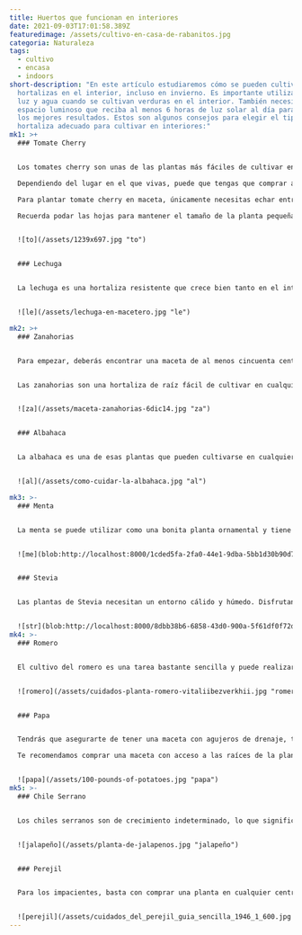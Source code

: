 ```yaml
---
title: Huertos que funcionan en interiores
date: 2021-09-03T17:01:58.389Z
featuredimage: /assets/cultivo-en-casa-de-rabanitos.jpg
categoria: Naturaleza
tags:
  - cultivo
  - encasa
  - indoors
short-description: "En este artículo estudiaremos cómo se pueden cultivar
  hortalizas en el interior, incluso en invierno. Es importante utilizar mucha
  luz y agua cuando se cultivan verduras en el interior. También necesitarás un
  espacio luminoso que reciba al menos 6 horas de luz solar al día para obtener
  los mejores resultados. Estos son algunos consejos para elegir el tipo de
  hortaliza adecuado para cultivar en interiores:"
mk1: >+
  ### Tomate Cherry


  Los tomates cherry son unas de las plantas más fáciles de cultivar en macetas, pero recuerda que necesitan mucha luz solar y calor. Empieza llenando el recipiente con tierra para macetas, y luego planta tu plántula de tomate o las plantas iniciales a una profundidad suficiente para que sus hojas apenas toquen la superficie de la tierra. Riégalas con regularidad para que no se sequen y mantenlas en un lugar soleado, tanto en el interior como en el exterior.

  Dependiendo del lugar en el que vivas, puede que tengas que comprar algunos suministros más para asegurarte de que la planta se mantiene sana. Una lámpara de cultivo suele ser suficiente si la temporada de cultivo no es lo suficientemente larga como para que reciban luz solar natural. 

  Para plantar tomate cherry en maceta, únicamente necesitas echar entre 3 y 5 tomates con suficiente espacio entre cada uno de ellos y verás como tendrás una plántula en unos días.

  Recuerda podar las hojas para mantener el tamaño de la planta pequeña, también puedes usar palillos de banderillas para darle la forma y altura que deseas.


  ![to](/assets/1239x697.jpg "to")


  ### Lechuga


  La lechuga es una hortaliza resistente que crece bien tanto en el interior como en el exterior, lo que la convierte en una candidata perfecta para el cultivo en macetas. Puedes plantar semillas de lechuga directamente en el suelo, pero si quieres cultivar lechuga en macetas primero, prueba este truco: llena tu maceta con tierra y espolvorea las semillas sobre la superficie. Riégalas bien y coloca la maceta donde reciba al menos seis horas de luz solar al día. En unos cinco días desde la siembra, deberías empezar a ver brotes verdes asomando por la tierra. También puedes utilizar el tallo de una lechuga sin hojas, atravesarla con palillos y ponerla en un recipiente con agua de manera que solo la raíz toque el agua. En unos días, verás hojas de lechuga creciendo del brote inicial


  ![le](/assets/lechuga-en-macetero.jpg "le")

mk2: >+
  ### Zanahorias


  Para empezar, deberás encontrar una maceta de al menos cincuenta centímetros de profundidad. La maceta debe tener agujeros de drenaje en el fondo y debe estar hecha de plástico, arcilla u otros materiales que no se corroan cuando se mojen. A continuación, rellena la maceta con tierra que no sea arenosa ni arenosa y planta los plantones de zanahoria en el suelo. Riégalas con regularidad y abónalas mensualmente para que las hortalizas estén sanas .


  Las zanahorias son una hortaliza de raíz fácil de cultivar en cualquier huerto doméstico. Puedes plantarlas en el interior o en el exterior, dependiendo de la época del año. Si siembra las semillas de zanahoria en el interior, utilice macetas de turba porque no causarán problemas con la enfermedad del "damping off", que es causada por hongos del suelo.


  ![za](/assets/maceta-zanahorias-6dic14.jpg "za")


  ### Albahaca


  La albahaca es una de esas plantas que pueden cultivarse en cualquier lugar, siempre que le des una ventana orientada al sur y mucha luz solar, pero si vives en un lugar donde la temperatura baja de los 10 grados centígrados por la noche, la albahaca podría no sobrevivir. Te recomendamos comprar un foco que emita calor o una lámpara de luz UV para mantenerla viva y feliz todo el año. Es una planta bastante común de encontrar, así que la puedes comprar o sembrar semillas sobre la tierra a unos 2cm de profundidad.


  ![al](/assets/como-cuidar-la-albahaca.jpg "al")

mk3: >-
  ### Menta


  La menta se puede utilizar como una bonita planta ornamental y tiene un montón de beneficios para la salud: es antibacteriana, antiinflamatoria y puede ayudar a aliviar los síntomas de las náuseas o los mareos matutinos. Una forma muy fácil de plantar menta es utilizando esquejes de otra planta. Sin embargo, también se pueden utilizar semillas de menta a 5cm de profundidad.


  ![me](blob:http://localhost:8000/1cded5fa-2fa0-44e1-9dba-5bb1d30b90d7 "me")


  ### Stevia


  Las plantas de Stevia necesitan un entorno cálido y húmedo. Disfrutan del calor del sol y no necesitan mucha agua ni abono. La planta se ha utilizado durante siglos en Sudamérica como edulcorante alternativo sin las calorías y los carbohidratos del azúcar. Las hojas pueden recogerse y usarse en postres, tés, café y mucho más para añadir un dulzor natural sin todo el azúcar añadido La stevia también es muy fácil de cultivar. Solamente agrega semillas entre 2 y 5 cm de profundidad y podrás tener brotes en unos cuantos días


  ![str](blob:http://localhost:8000/8dbb38b6-6858-43d0-900a-5f61df0f72dc "syr")
mk4: >-
  ### Romero


  El cultivo del romero es una tarea bastante sencilla y puede realizarse durante todo el año. La planta puede cultivarse en macetas o directamente en el jardín. Siempre que el suelo esté bien drenado y húmedo, obtendrás un montón de hierbas que podrás utilizar para cocinar y hornear


  ![romero](/assets/cuidados-planta-romero-vitaliibezverkhii.jpg "romero")


  ### Papa


  Tendrás que asegurarte de tener una maceta con agujeros de drenaje, tierra limpia, patatas y un buen lugar soleado. Las patatas necesitan al menos 6 horas de sol al día y mucha agua.

  Te recomendamos comprar una maceta con acceso a las raíces de la planta, así podrás cultivar constantemente (cada 5-10 semanas) papas sin perder la planta completa.


  ![papa](/assets/100-pounds-of-potatoes.jpg "papa")
mk5: >-
  ### Chile Serrano


  Los chiles serranos son de crecimiento indeterminado, lo que significa que pueden necesitar algo de poda, ¡pero eso es todo! A los chiles serranos les gusta mucho el sol y el calor, así que asegúrate de que tu maceta esté cerca de una ventana o bajo una lámpara soleada. Esto aplica también si quieres plantar jalapeños


  ![jalapeño](/assets/planta-de-jalapenos.jpg "jalapeño")


  ### Perejil


  Para los impacientes, basta con comprar una planta en cualquier centro de jardinería o supermercado. Si buscas algo más sostenible, intenta hacer tu propia maceta para cultivar la hierba. Por lo demás, utiliza abono orgánico y fertilizante con moderación, ¡demasiado abrumará las raíces del perejil!


  ![perejil](/assets/cuidados_del_perejil_guia_sencilla_1946_1_600.jpg "perejil")
---
```

